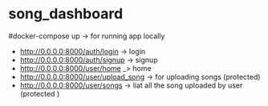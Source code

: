 # song_dashboard

#docker-compose up -> for running app locally

* http://0.0.0.0:8000/auth/login -> login 
* http://0.0.0.0:8000/auth/signup -> signup
* http://0.0.0.0:8000/user/home _> home 
* http://0.0.0.0:8000/user/upload_song -> for uploading songs (protected)
* http://0.0.0.0:8000/user/songs -> liat all the song uploaded by user (protected )
